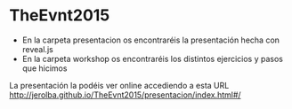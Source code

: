 # TheEvnt2015

* En la carpeta presentacion os encontraréis la presentación hecha con reveal.js
* En la carpeta workshop os encontraréis los distintos ejercicios y pasos que hicimos

La presentación la podéis ver online accediendo a esta URL http://jerolba.github.io/TheEvnt2015/presentacion/index.html#/
